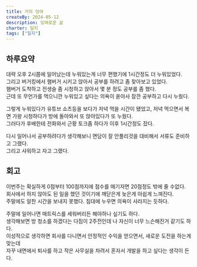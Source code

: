 ```yaml
---
title: 거의 잉여
createBy: 2024-05-12
description: 잉여로운 삶
charter: 일지
tags: ["일지"]
---
```


## 하루요약

대략 오후 2시쯤에 일어났는데 누워있는게 너무 편했기에 1시간정도 더 누워있었다.  
그리고 버거킹에서 햄버거 시키고 앉아서 공부를 하려고 좀 찾아보고 있었다.  
햄버거 도착하고 전생슬 좀 시청하고 앉아서 몇 분 정도 공부를 좀 했다.  
근데 또 무언가를 먹으니깐 누워있고 싶다는 의욕이 쏟아사 잠깐 공부하고 다시 누웠다.

그렇게 누워있다가 유튜브 쇼츠등을 보다가 저녁 먹을 시간이 됐었고,
저녁 먹으면서 복면 가왕 시청하다가 방에 돌아와서 또 앉아있다가 또 누웠다.  
그러다가 후배한테 전화와서 근황 토크좀 하다가 이후 1시간정도 잤다.

다시 일어나서 공부하려다가 생각해보니 면담이 잘 안풀리것을 대비해서 서류도 준비하고 그랬다.  
그리고 샤워하고 자고 그랬다.

## 회고

이번주는 확실하게 0점부터 100점까지에 점수를 매기자면 20점정도 밖에 줄 수없다.  
회사에서 하지 않아도 된 일을 했던 것이기에 깨닫은게 늦은게 아쉽게 느껴진다.  
주말에도 알찬 시간을 보내지 못했다. 침대에 누우면 의욕이 사라지는 듯하다.

주말에 일어나면 매트릭스를 세워버리든 해야하나 싶기도 하다.  
생각해보면 방 청소를 하겠다는 다짐이 2주전인데 나 자신이 너무 느슨해진거 같기도 하다.  
이성적으로 생각하면 회사를 다니면서 안정적인 수익을 얻으면서, 새로운 도전을 하는게 맞는데  
자꾸 내면에서 퇴사를 하고 작은 사무실을 차려서 혼자서 개발을 하고 싶다는 생각이 든다.
